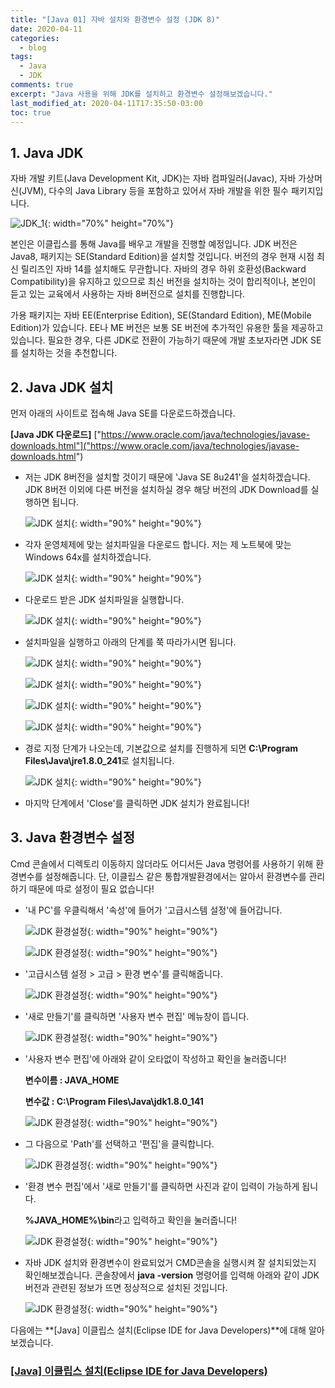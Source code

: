 ```yaml
---
title: "[Java 01] 자바 설치와 환경변수 설정 (JDK 8)"
date: 2020-04-11
categories:
  - blog
tags:
  - Java
  - JDK
comments: true
excerpt: "Java 사용을 위해 JDK를 설치하고 환경변수 설정해보겠습니다."
last_modified_at: 2020-04-11T17:35:50-03:00
toc: true
---
```


## 1. Java JDK

자바 개발 키트(Java Development Kit, JDK)는 자바 컴파일러(Javac), 자바 가상머신(JVM), 다수의 Java Library 등을 포함하고 있어서 자바 개발을 위한 필수 패키지입니다. 

![JDK_1](/assets/images/jdk/jdk09.png){: width="70%" height="70%"}

본인은 이클립스를 통해 Java를 배우고 개발을 진행할 예정입니다. JDK 버전은 Java8, 패키지는 SE(Standard Edition)을 설치할 것입니다. 버전의 경우 현재 시점 최신 릴리즈인 자바 14를 설치해도 무관합니다. 자바의 경우 하위 호환성(Backward Compatibility)을 유지하고 있으므로 최신 버전을 설치하는 것이 합리적이나, 본인이 듣고 있는 교육에서 사용하는 자바 8버전으로 설치를 진행합니다. 

가용 패키지는 자바 EE(Enterprise Edition), SE(Standard Edition), ME(Mobile Edition)가 있습니다. EE나 ME 버전은 보통 SE 버전에 추가적인 유용한 툴을 제공하고 있습니다. 필요한 경우, 다른 JDK로 전환이 가능하기 때문에 개발 초보자라면 JDK SE를 설치하는
것을 추천합니다. 

## 2. Java JDK 설치

먼저 아래의 사이트로 접속해 Java SE를 다운로드하겠습니다. 

**[Java JDK 다운로드]**
["https://www.oracle.com/java/technologies/javase-downloads.html"]("https://www.oracle.com/java/technologies/javase-downloads.html")


- 저는 JDK 8버전을 설치할 것이기 때문에 'Java SE 8u241'을 설치하겠습니다. JDK 8버전 이외에 다른 버전을 설치하실 경우 해당 버전의 JDK Download를 실행하면 됩니다.

  ![JDK 설치](/assets/images/jdk/jdk01.png){: width="90%" height="90%"}

- 각자 운영체제에 맞는 설치파일을 다운로드 합니다. 저는 제 노트북에 맞는 Windows 64x를 설치하겠습니다. 

  ![JDK 설치](/assets/images/jdk/jdk02.png){: width="90%" height="90%"}

- 다운로드 받은 JDK 설치파일을 실행합니다. 

  ![JDK 설치](/assets/images/jdk/jdk03.png){: width="90%" height="90%"}

- 설치파일을 실행하고 아래의 단계를 쭉 따라가시면 됩니다.

  ![JDK 설치](/assets/images/jdk/jdk04.png){: width="90%" height="90%"}


  ![JDK 설치](/assets/images/jdk/jdk05.png){: width="90%" height="90%"}


  ![JDK 설치](/assets/images/jdk/jdk06.png){: width="90%" height="90%"}


  ![JDK 설치](/assets/images/jdk/jdk07.png){: width="90%" height="90%"}


- 경로 지정 단계가 나오는데, 기본값으로 설치를 진행하게 되면 **C:\Program Files\Java\jre1.8.0_241**로 설치됩니다.

  ![JDK 설치](/assets/images/jdk/jdk08.png){: width="90%" height="90%"}

- 마지막 단계에서 'Close'를 클릭하면 JDK 설치가 완료됩니다!

## 3. Java 환경변수 설정

  Cmd 콘솔에서 디렉토리 이동하지 않더라도 어디서든 Java 명령어를 사용하기 위해 환경변수를 설정해줍니다. 단, 이클립스 같은 통합개발환경에서는 알아서 환경변수를 관리하기 때문에 따로 설정이 필요 없습니다!

- '내 PC'를 우클릭해서 '속성'에 들어가 '고급시스템 설정'에 들어갑니다.

  ![JDK 환경설정](/assets/images/jdk/jdk10.png){: width="90%" height="90%"}

  ![JDK 환경설정](/assets/images/jdk/jdk11.png){: width="90%" height="90%"}


- '고급시스템 설정 > 고급 > 환경 변수'를 클릭해줍니다.

  ![JDK 환경설정](/assets/images/jdk/jdk12.png){: width="90%" height="90%"}

- '새로 만들기'를 클릭하면 '사용자 변수 편집' 메뉴창이 뜹니다.

  ![JDK 환경설정](/assets/images/jdk/jdk13.png){: width="90%" height="90%"}

- '사용자 변수 편집'에 아래와 같이 오타없이 작성하고 확인을 눌러줍니다!

  **변수이름 : JAVA_HOME**     

  **변수값   : C:\Program Files\Java\jdk1.8.0_141**

  ![JDK 환경설정](/assets/images/jdk/jdk14.png){: width="90%" height="90%"}

- 그 다음으로 'Path'를 선택하고 '편집'을 클릭합니다.

  ![JDK 환경설정](/assets/images/jdk/jdk15.png){: width="90%" height="90%"}

- '환경 변수 편집'에서 '새로 만들기'를 클릭하면 사진과 같이 입력이 가능하게 됩니다. 

   **%JAVA_HOME%\bin**라고 입력하고 확인을 눌러줍니다!

  ![JDK 환경설정](/assets/images/jdk/jdk17.png){: width="90%" height="90%"}


- 자바 JDK 설치와 환경변수이 완료되었거 CMD콘솔을 실행시켜 잘 설치되었는지 확인해보겠습니다. 콘솔창에서 **java -version** 명령어를 입력해 아래와 같이 JDK 버전과 관련된 정보가 뜨면 정상적으로 설치된 것입니다.

  ![JDK 환경설정](/assets/images/jdk/jdk16.png){: width="90%" height="90%"}


다음에는 **[Java] 이클립스 설치(Eclipse IDE for Java Developers)**에 대해 알아보겠습니다.


### **[[Java] 이클립스 설치(Eclipse IDE for Java Developers)](https://hyuntaekhong.github.io/blog/install-eclipse/)**

